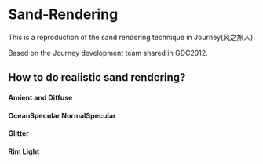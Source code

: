 # Sand-Rendering
This is a reproduction of the sand rendering technique in Journey(风之旅人).

Based on the Journey development team shared in GDC2012.

## How to do realistic sand rendering?

#### Amient and Diffuse
#### OceanSpecular NormalSpecular
#### Glitter
#### Rim Light
